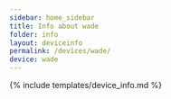 ```yaml
---
sidebar: home_sidebar
title: Info about wade
folder: info
layout: deviceinfo
permalink: /devices/wade/
device: wade
---
```

{% include templates/device_info.md %}
